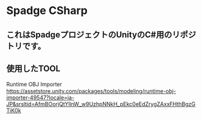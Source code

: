 # Spadge CSharp
## これはSpadgeプロジェクトのUnityのC#用のリポジトリです。
## 使用したTOOL
Runtime OBJ Importer　https://assetstore.unity.com/packages/tools/modeling/runtime-obj-importer-49547?locale=ja-JP&srsltid=AfmBOorjQtYllnW_w9UzhpNNkH_pEkc0eEdZrygZAxxFHthBgzGTiK0k
